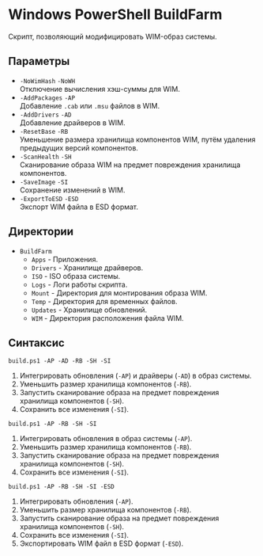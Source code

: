 # Windows PowerShell BuildFarm

Скрипт, позволяющий модифицировать WIM-образ системы.

## Параметры

- `-NoWimHash` `-NoWH`  
  Отключение вычисления хэш-суммы для WIM.
- `-AddPackages` `-AP`  
  Добавление `.cab` или `.msu` файлов в WIM.
- `-AddDrivers` `-AD`  
  Добавление драйверов в WIM.
- `-ResetBase` `-RB`  
  Уменьшение размера хранилища компонентов WIM, путём удаления предыдущих версий компонентов.
- `-ScanHealth` `-SH`  
  Сканирование образа WIM на предмет повреждения хранилища компонентов.
- `-SaveImage` `-SI`  
  Сохранение изменений в WIM.
- `-ExportToESD` `-ESD`  
  Экспорт WIM файла в ESD формат.

## Директории

- `BuildFarm`
  - `Apps` - Приложения.
  - `Drivers` - Хранилище драйверов.
  - `ISO` - ISO образа системы.
  - `Logs` - Логи работы скрипта.
  - `Mount` - Директория для монтирования образа WIM.
  - `Temp` - Директория для временных файлов.
  - `Updates` - Хранилище обновлений.
  - `WIM` - Директория расположения файла WIM.

## Синтаксис

```
build.ps1 -AP -AD -RB -SH -SI
```

1. Интегрировать обновления (`-AP`) и драйверы (`-AD`) в образ системы.
2. Уменьшить размер хранилища компонентов (`-RB`).
3. Запустить сканирование образа на предмет повреждения хранилища компонентов (`-SH`).
4. Сохранить все изменения (`-SI`).

```
build.ps1 -AP -RB -SH -SI
```

1. Интегрировать обновления в образ системы (`-AP`).
2. Уменьшить размер хранилища компонентов (`-RB`).
3. Запустить сканирование образа на предмет повреждения хранилища компонентов (`-SH`).
4. Сохранить все изменения (`-SI`).

```
build.ps1 -AP -RB -SH -SI -ESD
```

1. Интегрировать обновления (`-AP`).
2. Уменьшить размер хранилища компонентов (`-RB`).
3. Запустить сканирование образа на предмет повреждения хранилища компонентов (`-SH`).
4. Сохранить все изменения (`-SI`).
5. Экспортировать WIM файл в ESD формат (`-ESD`).
